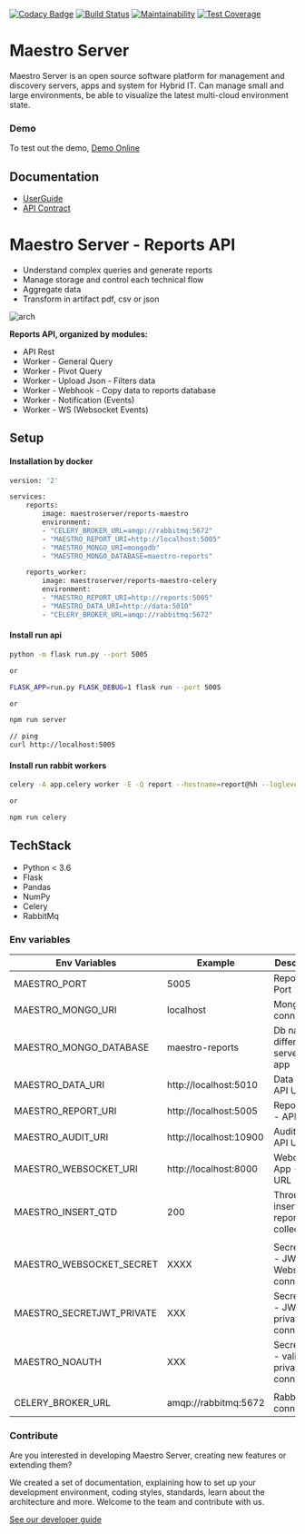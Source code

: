 [![Codacy Badge](https://api.codacy.com/project/badge/Grade/d5272664aa1f46e08d99aa13c695e663)](https://www.codacy.com/app/maestro/report-app?utm_source=github.com&amp;utm_medium=referral&amp;utm_content=maestro-server/report-app&amp;utm_campaign=Badge_Grade)
[![Build Status](https://travis-ci.org/maestro-server/report-app.svg?branch=master)](https://travis-ci.org/maestro-server/report-app)
[![Maintainability](https://api.codeclimate.com/v1/badges/d30df800647b4c898f42/maintainability)](https://codeclimate.com/github/maestro-server/report-app/maintainability)
[![Test Coverage](https://api.codeclimate.com/v1/badges/d30df800647b4c898f42/test_coverage)](https://codeclimate.com/github/maestro-server/report-app/test_coverage)

# Maestro Server #

Maestro Server is an open source software platform for management and discovery servers, apps and system for Hybrid IT. Can manage small and large environments, be able to visualize the latest multi-cloud environment state.

### Demo ###
To test out the demo, [Demo Online](http://demo.maestroserver.io "Demo Online")

## Documentation ##
* [UserGuide](http://docs.maestroserver.io/en/latest/userguide/cloud_inventory/reports.html "Reports User Guide")
* [API Contract](https://maestro-server.github.io/report-app/ "API Contract")

# Maestro Server - Reports API #

* Understand complex queries and generate reports
* Manage storage and control each technical flow
* Aggregate data
* Transform in artifact pdf, csv or json

![arch](http://docs.maestroserver.io/en/latest/_images/reports.png)

**Reports API, organized by modules:**

* API Rest
* Worker - General Query
* Worker - Pivot Query
* Worker - Upload Json - Filters data
* Worker - Webhook - Copy data to reports database
* Worker - Notification (Events)
* Worker - WS (Websocket Events)

## Setup ##

#### Installation by docker ####

```bash
version: '2'

services:
    reports:
        image: maestroserver/reports-maestro
        environment:
        - "CELERY_BROKER_URL=amqp://rabbitmq:5672"
        - "MAESTRO_REPORT_URI=http://localhost:5005"
        - "MAESTRO_MONGO_URI=mongodb"
        - "MAESTRO_MONGO_DATABASE=maestro-reports"

    reports_worker:
        image: maestroserver/reports-maestro-celery
        environment:
        - "MAESTRO_REPORT_URI=http://reports:5005"
        - "MAESTRO_DATA_URI=http://data:5010"
        - "CELERY_BROKER_URL=amqp://rabbitmq:5672"
```

#### Install run api ####

```bash
python -m flask run.py --port 5005

or

FLASK_APP=run.py FLASK_DEBUG=1 flask run --port 5005

or

npm run server

// ping 
curl http://localhost:5005
```

#### Install run rabbit workers ####

```bash
celery -A app.celery worker -E -Q report --hostname=report@%h --loglevel=info

or

npm run celery
```

## TechStack ##
* Python < 3.6
* Flask
* Pandas
* NumPy
* Celery
* RabbitMq

### Env variables ###

| Env Variables             | Example               | Description                                |
|---------------------------|-----------------------|--------------------------------------------|
| MAESTRO_PORT              | 5005                  | Reports API Port                           |
| MAESTRO_MONGO_URI         | localhost             | Mongo Url conn                             |
| MAESTRO_MONGO_DATABASE    | maestro-reports       | Db name, its differente of servers-app     |
| MAESTRO_DATA_URI          | http://localhost:5010 | Data APP - API URL                         |
| MAESTRO_REPORT_URI        | http://localhost:5005 | Report App - API URL                       |
| MAESTRO_AUDIT_URI         | http://localhost:10900| Audit App - API URL                        |
| MAESTRO_WEBSOCKET_URI     | http://localhost:8000 | Webosocket App - API URL                   |
| MAESTRO_INSERT_QTD        | 200                   | Throughput insert in reports collection    |
|                           |                       |                                            |
| MAESTRO_WEBSOCKET_SECRET  | XXXX                  | Secret Key - JWT Websocket connections     |
| MAESTRO_SECRETJWT_PRIVATE | XXX                   | Secret Key - JWT private connections       |
| MAESTRO_NOAUTH            | XXX                   | Secret Pass - validate private connections |
|                           |                       |                                            |
| CELERY_BROKER_URL         | amqp://rabbitmq:5672  | RabbitMQ connection                        |                


### Contribute ###

Are you interested in developing Maestro Server, creating new features or extending them?

We created a set of documentation, explaining how to set up your development environment, coding styles, standards, learn about the architecture and more. Welcome to the team and contribute with us.

[See our developer guide](http://docs.maestroserver.io/en/latest/contrib.html)

